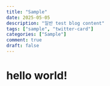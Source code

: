 ```yaml
---
title: "Sample"
date: 2025-05-05
description: "일반 test blog content"
tags: ["sample", "twitter-card"]
categories: ["Sample"]
comment: true
draft: false
---
```



# hello world!